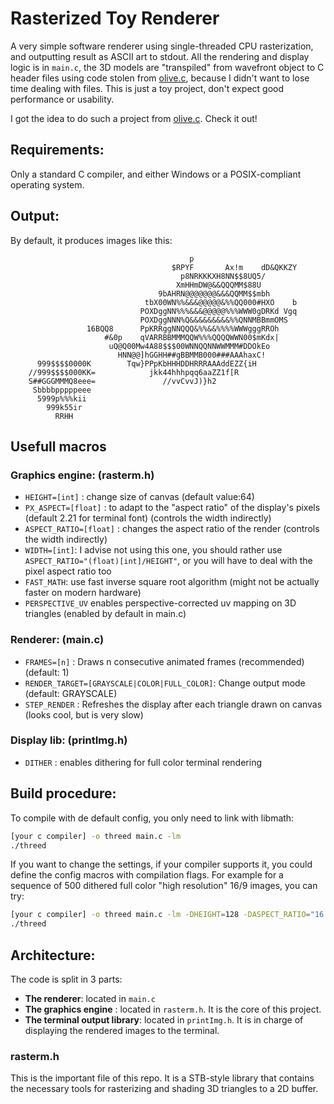 # Rasterized Toy Renderer

A very simple software renderer using single-threaded CPU rasterization, and outputting result as ASCII art to stdout. All the rendering and display logic is in `main.c`, the 3D models are "transpiled" from wavefront object to C header files using code stolen from [olive.c](https://github.com/tsoding/olive.c/tree/master/tools), because I didn't want to lose time dealing with files.
This is just a toy project, don't expect good performance or usability.

I got the idea to do such a project from [olive.c](https://github.com/tsoding/olive.c). Check it out!

## Requirements:

Only a standard C compiler, and either Windows or a POSIX-compliant operating system.

## Output:

By default, it produces images like this:

```
                                        p
                                    $RPYF       Ax!m    dD&QKKZY
                                      p8NRKKKXH8NN$$8UQ5/
                                     XmHHmDW@&&QQQMM$88U
                                 9bAHRN@@@@@@@&&&QQMM$$mbh
                              tbX00WN%%&&&@@@@@&%%QQ000#HXO    b
                             POXDggNN%%%&&&@@@@@%%%WWW0gDRKd Vgq
                             POXDggNNN%Q&&&&&&&&&%%QNNMBBmmOMS
                 16BQQ8      PpKRRggNNQQQ&%%&&%%%%WWWgggRROh
                     #&0p    qVARRBBMMMQQW%%%QQQQWWN00$mKdx|
                      uQ@Q00Mw4A88$$$00WNNQQNNWWMMM#DDOkEo
                        HNN@@]hGGHH##gBBMMB000###AAAhaxC!
      999$$$$0000K        Tqw}PPpKbHHHDDHRRRAAAddEZZ{iH
    //999$$$$000KK=            jkk44hhhpqq6aaZZ1f[R
    S##GGGMMMQ8eee=               //vvCvvJ)}h2
     Sbbbbpppppeee
      5999p%%%kii
        999k55ir
          RRHH

```

## Usefull macros

### Graphics engine: (rasterm.h)

- `HEIGHT=[int]` : change size of canvas (default value:64)
- `PX_ASPECT=[float]` : to adapt to the "aspect ratio" of the display's pixels (default 2.21 for terminal font) (controls the width indirectly)
- `ASPECT_RATIO=[float]` : changes the aspect ratio of the render (controls the width indirectly)
- `WIDTH=[int]`: I advise not using this one, you should rather use `ASPECT_RATIO="(float)[int]/HEIGHT"`, or you will have to deal with the pixel aspect ratio too
- `FAST_MATH`: use fast inverse square root algorithm (might not be actually faster on modern hardware)
- `PERSPECTIVE_UV` enables perspective-corrected uv mapping on 3D triangles (enabled by default in main.c)

### Renderer: (main.c)

- `FRAMES=[n]` : Draws n consecutive animated frames (recommended) (default: 1)
- `RENDER_TARGET=[GRAYSCALE|COLOR|FULL_COLOR]`: Change output mode (default: GRAYSCALE)
- `STEP_RENDER` : Refreshes the display after each triangle drawn on canvas (looks cool, but is very slow)

### Display lib: (printImg.h)

- `DITHER` : enables dithering for full color terminal rendering

## Build procedure:

To compile with de default config, you only need to link with libmath:

```sh
[your c compiler] -o threed main.c -lm
./threed
```

If you want to change the settings, if your compiler supports it, you could define the config macros with compilation flags.
For example for a sequence of 500 dithered full color "high resolution" 16/9 images, you can try:

```sh
[your c compiler] -o threed main.c -lm -DHEIGHT=128 -DASPECT_RATIO="16./9." -DFRAMES=500 -DRENDER_TARGET=FULL_COLOR -DDITHER
./threed
```

## Architecture:

The code is split in 3 parts:

- **The renderer**: located in `main.c`
- **The graphics engine** : located in `rasterm.h`. It is the core of this project.
- **The terminal output library**: located in `printImg.h`. It is in charge of displaying the rendered images to the terminal.

### rasterm.h

This is the important file of this repo.
It is a STB-style library that contains the necessary tools for rasterizing and shading 3D triangles to a 2D buffer.
